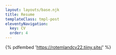 ```yaml
---
layout: layouts/base.njk
title: Resume
templateClass: tmpl-post
eleventyNavigation:
  key: CV
  order: 4
---
```


 {% pdfembed 'https://rotemlandcv22.tiiny.site/' %}
